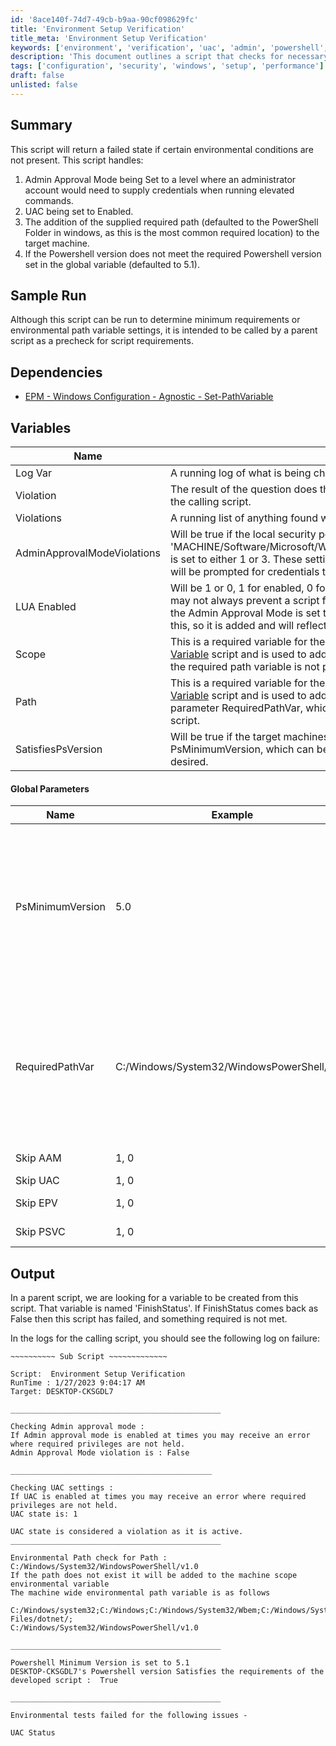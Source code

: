 ```yaml
---
id: '8ace140f-74d7-49cb-b9aa-90cf098629fc'
title: 'Environment Setup Verification'
title_meta: 'Environment Setup Verification'
keywords: ['environment', 'verification', 'uac', 'admin', 'powershell', 'path', 'version']
description: 'This document outlines a script that checks for necessary environmental conditions before executing other scripts. It verifies Admin Approval Mode, UAC settings, environmental path variables, and PowerShell version to ensure that the target machine meets the required criteria for successful script execution.'
tags: ['configuration', 'security', 'windows', 'setup', 'performance']
draft: false
unlisted: false
---
```

## Summary

This script will return a failed state if certain environmental conditions are not present. This script handles:

1. Admin Approval Mode being Set to a level where an administrator account would need to supply credentials when running elevated commands.
2. UAC being set to Enabled.
3. The addition of the supplied required path (defaulted to the PowerShell Folder in windows, as this is the most common required location) to the target machine.
4. If the Powershell version does not meet the required Powershell version set in the global variable (defaulted to 5.1).

## Sample Run

Although this script can be run to determine minimum requirements or environmental path variable settings, it is intended to be called by a parent script as a precheck for script requirements.

## Dependencies

- [EPM - Windows Configuration - Agnostic - Set-PathVariable](https://proval.itglue.com/DOC-5078775-11976265)

## Variables

| Name                       | Description                                                                                                                                                                                                                   |
|----------------------------|-------------------------------------------------------------------------------------------------------------------------------------------------------------------------------------------------------------------------------|
| Log Var                    | A running log of what is being checked and its state.                                                                                                                                                                        |
| Violation                  | The result of the question does the target machine's current state satisfy the necessary requirement of the calling script.                                                                                                |
| Violations                 | A running list of anything found with a violation of true.                                                                                                                                                                   |
| AdminApprovalModeViolations | Will be true if the local security policy object 'MACHINE/Software/Microsoft/Windows/CurrentVersion/Policies/System/ConsentPromptBehaviorAdmin' is set to either 1 or 3. These settings mean that an admin account, when running an elevated command, will be prompted for credentials to continue. |
| LUA Enabled                | Will be 1 or 0, 1 for enabled, 0 for disabled, and reflects the UAC setting on the computer. A failure here may not always prevent a script from running but very well could if the command requires elevation, and the Admin Approval Mode is set to a high enough level. Depending on the script we may want to verify this, so it is added and will reflect a failure if UAC is turned on. |
| Scope                      | This is a required variable for the [EPM - Windows Configuration - Script - Set-Environmental Path Variable](https://proval.itglue.com/DOC-5078775-11976251) script and is used to add any required path variables to the target. Note: this script will not fail if the required path variable is not present, it will add it if it's not present. |
| Path                       | This is a required variable for the [EPM - Windows Configuration - Script - Set-Environmental Path Variable](https://proval.itglue.com/DOC-5078775-11976251) script and is used to add any required path variables to the target. It is equal to the global parameter RequiredPathVar, which can be set in this global parameter or, in any parent script calling this script. |
| SatisfiesPsVersion        | Will be true if the target machines PowerShell version is equal to or greater than the global parameter PsMinimumVersion, which can be set globally on this script, or set in a parent script if a different value is desired. |

#### Global Parameters

| Name               | Example                            | Required | Description                                                                                                                                                                                                                                                                                                                                                   |
|--------------------|------------------------------------|----------|---------------------------------------------------------------------------------------------------------------------------------------------------------------------------------------------------------------------------------------------------------------------------------------------------------------------------------------------------------------|
| PsMinimumVersion    | 5.0                               | True     | This is a global PowerShell minimum version that this script when called will default to, at present it is defaulted to 5.0, however as time goes on and we move to newer versions we can change this to match the minimum PowerShell version we require moving forward. When calling this script If you set a script variable as PsMinimumVersion with a value other than the defaulted, the calling scripts variable will trump the global variable, so we can write scripts with higher or lower PowerShell versions setting that variable to whatever the desired version is, and the script will adjust to that new value. |
| RequiredPathVar     | C:/Windows/System32/WindowsPowerShell/v1.0 | True     | This is a global environmental path variable path; it is defaulted to 'C:/Windows/System32/WindowsPowerShell/v1.0' as the most common issue when calling powershell.exe is the fact that this particular path is not present in the systems environmental path variable. When calling this script If you set a script variable as RequiredPathVar with a value other than the defaulted, the calling scripts variable will trump the global variable, so we can write scripts with different required paths, and this script will add them as necessary. |
| Skip AAM            | 1, 0                              | False    | Setting this to 1 will skip the Admin Approval Mode check.                                                                                                                                                                                                                                                                                                   |
| Skip UAC            | 1, 0                              | False    | Setting this to 1 will skip the UAC check.                                                                                                                                                                                                                                                                                                                   |
| Skip EPV            | 1, 0                              | False    | Setting this to 1 will skip the Setting of the Environmental Path variable.                                                                                                                                                                                                                                                                                 |
| Skip PSVC           | 1, 0                              | False    | Setting this to 1 will skip the PowerShell version check.                                                                                                                                                                                                                                                                                                   |

## Output

In a parent script, we are looking for a variable to be created from this script. That variable is named 'FinishStatus'. If FinishStatus comes back as False then this script has failed, and something required is not met.

In the logs for the calling script, you should see the following log on failure:

```
~~~~~~~~~~ Sub Script ~~~~~~~~~~~~~

Script:  Environment Setup Verification
RunTime : 1/27/2023 9:04:17 AM
Target: DESKTOP-CKSGDL7

_______________________________________________

Checking Admin approval mode : 
If Admin approval mode is enabled at times you may receive an error where required privileges are not held.
Admin Approval Mode violation is : False

_____________________________________________

Checking UAC settings : 
If UAC is enabled at times you may receive an error where required privileges are not held.
UAC state is: 1

UAC state is considered a violation as it is active.
_______________________________________________

Environmental Path check for Path : C:/Windows/System32/WindowsPowerShell/v1.0
If the path does not exist it will be added to the machine scope environmental variable
The machine wide environmental path variable is as follows

C:/Windows/system32;C:/Windows;C:/Windows/System32/Wbem;C:/Windows/System32/WindowsPowerShell/v1.0/;C:/Windows/System32/OpenSSH/;C:/Program Files/dotnet/;
C:/Windows/System32/WindowsPowerShell/v1.0
 
_______________________________________________

Powershell Minimum Version is set to 5.1
DESKTOP-CKSGDL7's Powershell version Satisfies the requirements of the developed script :  True

_______________________________________________

Environmental tests failed for the following issues - 

UAC Status
```







